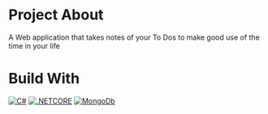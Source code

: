 # Project About

A Web application that takes notes of your To Dos to make good use of the time in your life

# Build With

[![C#](https://img.shields.io/badge/Csharp-563D7C?style=for-the-badge&logo=Csharp&logoColor=white)](https://dotnet.microsoft.com/apps/aspnet)
[![.NETCORE](https://img.shields.io/badge/ASP.NET-0090d6?style=for-the-badge&logo=.net&logoColor=white)](https://dotnet.microsoft.com/apps/aspnet)
[![MongoDb](https://img.shields.io/badge/MongoDb-47a248?style=for-the-badge&logo=MongoDB&logoColor=47a248&color=white)](https://www.mongodb.com/)


